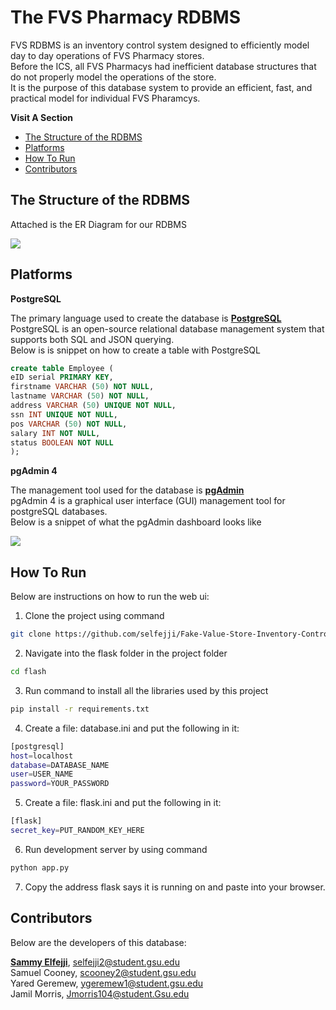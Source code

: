 # The FVS Pharmacy RDBMS

FVS RDBMS is an inventory control system designed to efficiently model day to day operations of FVS Pharmacy stores.<br>
Before the ICS, all FVS Pharmacys had inefficient database structures that do not properly model the operations of the store.<br>
It is the purpose of this database system to provide an efficient, fast, and practical model for individual FVS Pharamcys.

**Visit A Section**

- [The Structure of the RDBMS](#The-Structure-of-the-RDBMS)
- [Platforms](#Platforms)
- [How To Run](#How-To-Run)
- [Contributors](#Contributors)

## The Structure of the RDBMS

Attached is the ER Diagram for our RDBMS

![](images/FVS_Pharmacy_Diagram.png?raw=true)

## Platforms

**PostgreSQL**

The primary language used to create the database is **[PostgreSQL](https://www.postgresql.org/)**<br>
PostgreSQL is an open-source relational database management system that supports both SQL and JSON querying.<br>
Below is is snippet on how to create a table with PostgreSQL

```SQL
create table Employee (
eID serial PRIMARY KEY,
firstname VARCHAR (50) NOT NULL,
lastname VARCHAR (50) NOT NULL,
address VARCHAR (50) UNIQUE NOT NULL,
ssn INT UNIQUE NOT NULL,
pos VARCHAR (50) NOT NULL,
salary INT NOT NULL,
status BOOLEAN NOT NULL
);
```

**pgAdmin 4**

The management tool used for the database is **[pgAdmin](https://www.pgadmin.org/)**<br>
pgAdmin 4 is a graphical user interface (GUI) management tool for postgreSQL databases.<br>
Below is a snippet of what the pgAdmin dashboard looks like 

![](images/pgAdmin.png?raw=true)

## How To Run

Below are instructions on how to run the web ui:

1. Clone the project using command 
```bash 
git clone https://github.com/selfejji/Fake-Value-Store-Inventory-Control-System.git
```

2. Navigate into the flask folder in the project folder<br>
```bash
cd flash
```

3. Run command to install all the libraries used by this project
```bash
pip install -r requirements.txt
```
 
4. Create a file: database.ini and put the following in it:
```bash
[postgresql]
host=localhost
database=DATABASE_NAME
user=USER_NAME
password=YOUR_PASSWORD
```

5. Create a file: flask.ini and put the following in it:
```bash
[flask]
secret_key=PUT_RANDOM_KEY_HERE
```

6. Run development server by using command 
```bash
python app.py
```
7. Copy the address flask says it is running on and paste into your browser.


## Contributors

Below are the developers of this database:

**[Sammy Elfejji](https://www.github.com/selfejji/)**, selfejji2@student.gsu.edu<br>
Samuel Cooney, scooney2@student.gsu.edu<br>
Yared Geremew, ygeremew1@student.gsu.edu<br>
Jamil Morris, Jmorris104@student.Gsu.edu
